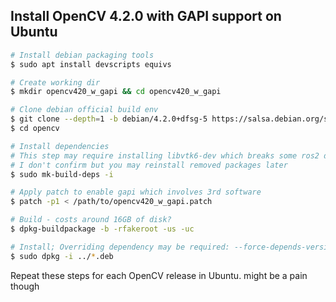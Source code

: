 ## Install OpenCV 4.2.0 with GAPI support on Ubuntu
``` bash
# Install debian packaging tools
$ sudo apt install devscripts equivs

# Create working dir
$ mkdir opencv420_w_gapi && cd opencv420_w_gapi

# Clone debian official build env
$ git clone --depth=1 -b debian/4.2.0+dfsg-5 https://salsa.debian.org/science-team/opencv.git
$ cd opencv

# Install dependencies
# This step may require installing libvtk6-dev which breaks some ros2 dependencies. Just install it for a moment then continue steps.
# I don't confirm but you may reinstall removed packages later
$ sudo mk-build-deps -i

# Apply patch to enable gapi which involves 3rd software
$ patch -p1 < /path/to/opencv420_w_gapi.patch

# Build - costs around 16GB of disk?
$ dpkg-buildpackage -b -rfakeroot -us -uc

# Install; Overriding dependency may be required: --force-depends-version
$ sudo dpkg -i ../*.deb
```
Repeat these steps for each OpenCV release in Ubuntu. might be a pain though

